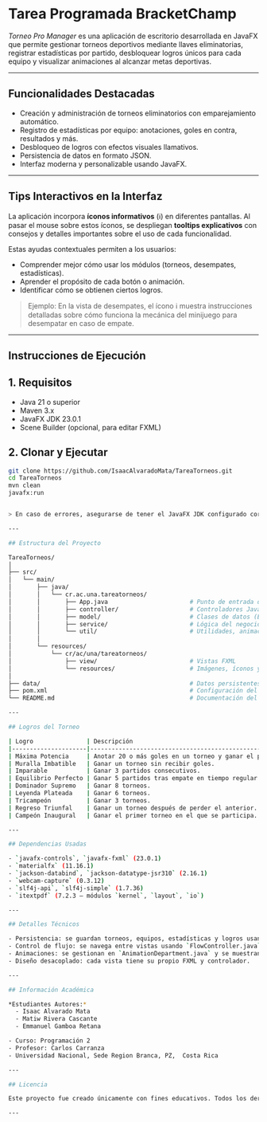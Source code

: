 # Tarea Programada BracketChamp

*Torneo Pro Manager* es una aplicación de escritorio desarrollada en JavaFX que permite gestionar torneos deportivos mediante llaves eliminatorias, registrar estadísticas por partido, desbloquear logros únicos para cada equipo y visualizar animaciones al alcanzar metas deportivas.

---

## Funcionalidades Destacadas

- Creación y administración de torneos eliminatorios con emparejamiento automático.
- Registro de estadísticas por equipo: anotaciones, goles en contra, resultados y más.
- Desbloqueo de logros con efectos visuales llamativos.
- Persistencia de datos en formato JSON.
- Interfaz moderna y personalizable usando JavaFX.

---

## Tips Interactivos en la Interfaz

La aplicación incorpora **íconos informativos** (ℹ️) en diferentes pantallas. Al pasar el mouse sobre estos íconos, se despliegan **tooltips explicativos** con consejos y detalles importantes sobre el uso de cada funcionalidad.

Estas ayudas contextuales permiten a los usuarios:
- Comprender mejor cómo usar los módulos (torneos, desempates, estadísticas).
- Aprender el propósito de cada botón o animación.
- Identificar cómo se obtienen ciertos logros.

> Ejemplo: En la vista de desempates, el ícono ℹ️ muestra instrucciones detalladas sobre cómo funciona la mecánica del minijuego para desempatar en caso de empate.

---

## Instrucciones de Ejecución

## 1. Requisitos

- Java 21 o superior
- Maven 3.x
- JavaFX JDK 23.0.1
- Scene Builder (opcional, para editar FXML)

## 2. Clonar y Ejecutar

```bash
git clone https://github.com/IsaacAlvaradoMata/TareaTorneos.git
cd TareaTorneos
mvn clean 
javafx:run


> En caso de errores, asegurarse de tener el JavaFX JDK configurado correctamente en tu IDE (IntelliJ/Eclipse) o variable de entorno `PATH`.

---

## Estructura del Proyecto

TareaTorneos/
│
├── src/
│   └── main/
│       ├── java/
│       │   └── cr.ac.una.tareatorneos/
│       │       ├── App.java                       # Punto de entrada de la aplicación
│       │       ├── controller/                    # Controladores JavaFX (FXML)
│       │       ├── model/                         # Clases de datos (Equipo, Torneo, Logro)
│       │       ├── service/                       # Lógica del negocio y persistencia
│       │       └── util/                          # Utilidades, animaciones, control de flujo
│       │
│       └── resources/
│           └── cr/ac/una/tareatorneos/
│               ├── view/                          # Vistas FXML
│               └── resources/                     # Imágenes, íconos y estilos CSS
│
├── data/                                          # Datos persistentes en formato JSON
├── pom.xml                                        # Configuración del proyecto Maven
└── README.md                                      # Documentación del proyecto

---

## Logros del Torneo

| Logro               | Descripción                                                                 |
|---------------------|-----------------------------------------------------------------------------|
| Máxima Potencia     | Anotar 20 o más goles en un torneo y ganar el partido donde se cumple.     |
| Muralla Imbatible   | Ganar un torneo sin recibir goles.                                          |
| Imparable           | Ganar 3 partidos consecutivos.                                              |
| Equilibrio Perfecto | Ganar 5 partidos tras empate en tiempo regular.                             |
| Dominador Supremo   | Ganar 8 torneos.                                                            |
| Leyenda Plateada    | Ganar 6 torneos.                                                            |
| Tricampeón          | Ganar 3 torneos.                                                            |
| Regreso Triunfal    | Ganar un torneo después de perder el anterior.                              |
| Campeón Inaugural   | Ganar el primer torneo en el que se participa.                              |

---

## Dependencias Usadas

- `javafx-controls`, `javafx-fxml` (23.0.1)
- `materialfx` (11.16.1)
- `jackson-databind`, `jackson-datatype-jsr310` (2.16.1)
- `webcam-capture` (0.3.12)
- `slf4j-api`, `slf4j-simple` (1.7.36)
- `itextpdf` (7.2.3 – módulos `kernel`, `layout`, `io`)

---

## Detalles Técnicos

- Persistencia: se guardan torneos, equipos, estadísticas y logros usando archivos `.json`.
- Control de flujo: se navega entre vistas usando `FlowController.java`.
- Animaciones: se gestionan en `AnimationDepartment.java` y se muestran con `UnlockAchievementController.java`.
- Diseño desacoplado: cada vista tiene su propio FXML y controlador.

---

## Información Académica

*Estudiantes Autores:*
  - Isaac Alvarado Mata  
  - Matiw Rivera Cascante  
  - Emmanuel Gamboa Retana

- Curso: Programación 2  
- Profesor: Carlos Carranza  
- Universidad Nacional, Sede Region Branca, PZ,  Costa Rica

---

## Licencia

Este proyecto fue creado únicamente con fines educativos. Todos los derechos pertenecen a los autores mencionados.

---